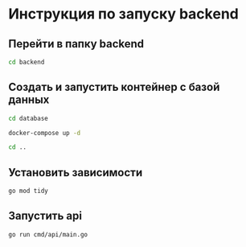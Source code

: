 # Инструкция по запуску backend
## Перейти в папку backend
```bash
cd backend
```
## Создать и запустить контейнер с базой данных
```bash 
cd database
```
```bash
docker-compose up -d
```
```bash
cd ..
```
## Установить зависимости
```bash
go mod tidy
```
## Запустить api
```bash
go run cmd/api/main.go
```
